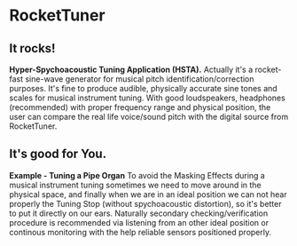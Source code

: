# RocketTuner
## It rocks!
__Hyper-Spychoacoustic Tuning Application (HSTA).__
Actually it's a rocket-fast sine-wave generator for musical pitch identification/correction purposes. It's fine to produce audible, physically accurate sine tones and scales for musical instrument tuning. With good  loudspeakers, headphones (recommended) with proper frequency range and physical position, the user can compare the real life voice/sound pitch with the digital source from RocketTuner.

## It's good for You.
__Example - Tuning a Pipe Organ__
To avoid the Masking Effects during a musical instrument tuning sometimes we need to move around in the physical space, and finally when we are in an ideal position we can not hear properly the Tuning Stop (without spychoacoustic distortion), so it's better to put it directly on our ears. Naturally secondary checking/verification procedure is recommended via listening from an other ideal position or continous monitoring with the help reliable sensors positioned properly.
